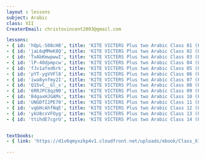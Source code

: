 ```yaml
--- 
layout : lessons 
subject: Arabic
class: XII
CreaterEmail: christovincent2003@gmail.com

lessons:
- { id: 'hQpL-S08cH8', title: 'KITE VICTERS Plus two Arabic Class 01 (First Bell-ഫസ്റ്റ് ബെല്‍)' }
- { id: 'jaL6qMMeK8Q', title: 'KITE VICTERS Plus two Arabic Class 02 (First Bell-ഫസ്റ്റ് ബെല്‍)' }
- { id: 'TxAbKmwpwwI', title: 'KITE VICTERS Plus two Arabic Class 03 (First Bell-ഫസ്റ്റ് ബെല്‍)' }
- { id: 'lP-40dpmpcw', title: 'KITE VICTERS Plus two Arabic Class 04 (First Bell-ഫസ്റ്റ് ബെല്‍)' }
- { id: 'fJv1afed6rk', title: 'KITE VICTERS Plus two Arabic Class 05 (First Bell-ഫസ്റ്റ് ബെല്‍)' }
- { id: 'pYT-ygVVFl8', title: 'KITE VICTERS Plus two Arabic Class 06 (First Bell-ഫസ്റ്റ് ബെല്‍)' }
- { id: 'iwa8ynfmy2I', title: 'KITE VICTERS Plus two Arabic Class 07 (First Bell-ഫസ്റ്റ് ബെല്‍)' }
- { id: 'Q15vC__Gl_s', title: 'KITE VICTERS Plus two Arabic Class 08 (First Bell-ഫസ്റ്റ് ബെല്‍)' }
- { id: '6RRJPC8qzN0', title: 'KITE VICTERS Plus two Arabic Class 09 (First Bell-ഫസ്റ്റ് ബെല്‍)' }
- { id: 'B4gaxHJGAMs', title: 'KITE VICTERS Plus two Arabic Class 10 (First Bell-ഫസ്റ്റ് ബെല്‍)' }
- { id: 'UNGDfI2PE70', title: 'KITE VICTERS Plus two Arabic Class 11 (First Bell-ഫസ്റ്റ് ബെല്‍)' }
- { id: 'vqbHcAhfNqE', title: 'KITE VICTERS Plus two Arabic Class 12 (First Bell-ഫസ്റ്റ് ബെല്‍)' }
- { id: 'ykU8csVFOyg', title: 'KITE VICTERS Plus two Arabic Class 13 (First Bell-ഫസ്റ്റ് ബെല്‍)' }
- { id: 'ttihdE7cgrU', title: 'KITE VICTERS Plus two Arabic Class 14 (First Bell-ഫസ്റ്റ് ബെല്‍)' }


textbooks:
- { link: 'https://d1v6qmyxzkp4v1.cloudfront.net/uploads/ebook/Class_XII/Arabic/Arabic.pdf', title: 'Arabic' , medium: '' }

---
```

